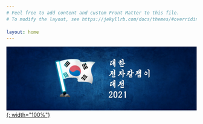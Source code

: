 ```yaml
---
# Feel free to add content and custom Front Matter to this file.
# To modify the layout, see https://jekyllrb.com/docs/themes/#overriding-theme-defaults

layout: home
---
```


[![KBL2021](./img/banner2021kor.png){: width="100%"}](/2021/05/17/Korea-BeatSaber-League-2021.html)